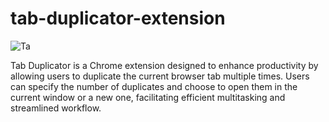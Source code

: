 # tab-duplicator-extension

![Ta](https://github.com/user-attachments/assets/81182548-9457-496c-9ff3-e6084edf63b0)


Tab Duplicator is a Chrome extension designed to enhance productivity by allowing users to duplicate the current browser tab multiple times. Users can specify the number of duplicates and choose to open them in the current window or a new one, facilitating efficient multitasking and streamlined workflow.
